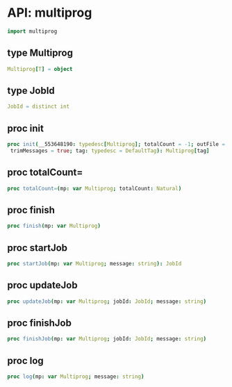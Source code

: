 
# API: multiprog

```nim
import multiprog
```

## **type** Multiprog


```nim
Multiprog[T] = object
```

## **type** JobId


```nim
JobId = distinct int
```

## **proc** init


```nim
proc init(__553648190: typedesc[Multiprog]; totalCount = -1; outFile = stdout;
 trimMessages = true; tag: typedesc = DefaultTag): Multiprog[tag]
```

## **proc** totalCount=


```nim
proc totalCount=(mp: var Multiprog; totalCount: Natural)
```

## **proc** finish


```nim
proc finish(mp: var Multiprog)
```

## **proc** startJob


```nim
proc startJob(mp: var Multiprog; message: string): JobId
```

## **proc** updateJob


```nim
proc updateJob(mp: var Multiprog; jobId: JobId; message: string)
```

## **proc** finishJob


```nim
proc finishJob(mp: var Multiprog; jobId: JobId; message: string)
```

## **proc** log


```nim
proc log(mp: var Multiprog; message: string)
```

